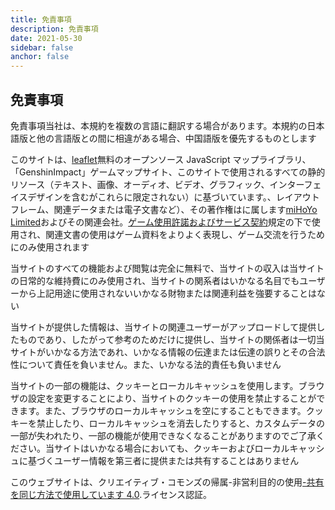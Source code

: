 ```yaml
---
title: 免責事項
description: 免責事項
date: 2021-05-30
sidebar: false
anchor: false
---
```


## 免責事項

免責事項当社は、本規約を複数の言語に翻訳する場合があります。本規約の日本語版と他の言語版との間に相違がある場合、中国語版を優先するものとします

このサイトは、[leaflet](https://leafletjs.com)無料のオープンソース JavaScript マップライブラリ、「GenshinImpact」ゲームマップサイト、このサイトで使用されるすべての静的リソース（テキスト、画像、オーディオ、ビデオ、グラフィック、インターフェイスデザインを含むがこれらに限定されない）に基づいています。、レイアウトフレーム、関連データまたは電子文書など）、その著作権はに属します[miHoYo Limited](https://www.mihayou.com/index.html)およびその関連会社。[ゲーム使用許諾およびサービス契約](https://ys.mihoyo.com/main/company/agreement)規定の下で使用され、関連文書の使用はゲーム資料をよりよく表現し、ゲーム交流を行うためにのみ使用されます

当サイトのすべての機能および閲覧は完全に無料で、当サイトの収入は当サイトの日常的な維持費にのみ使用され、当サイトの関系者はいかなる名目でもユーザーから上記用途に使用されないいかなる財物または関連利益を強要することはない

当サイトが提供した情報は、当サイトの関連ユーザーがアップロードして提供したものであり、したがって参考のためだけに提供し、当サイトの関係者は一切当サイトがいかなる方法であれ、いかなる情報の伝達または伝達の誤りとその合法性について責任を負いません。また、いかなる法的責任も負いません

当サイトの一部の機能は、クッキーとローカルキャッシュを使用します。ブラウザの設定を変更することにより、当サイトのクッキーの使用を禁止することができます。また、ブラウザのローカルキャッシュを空にすることもできます。クッキーを禁止したり、ローカルキャッシュを消去したりすると、カスタムデータの一部が失われたり、一部の機能が使用できなくなることがありますのでご了承ください。当サイトはいかなる場合においても、クッキーおよびローカルキャッシュに基づくユーザー情報を第三者に提供または共有することはありません

このウェブサイトは、クリエイティブ・コモンズの帰属-非営利目的の使用[-共有を同じ方法で使用しています 4.0](http://creativecommons.org/licenses/by-nc-sa/4.0/).ライセンス認証。
